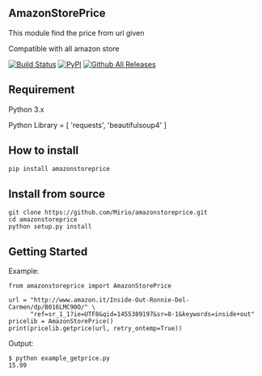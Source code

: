 ## AmazonStorePrice
This module find the price from url given

Compatible with all amazon store

[![Build Status](https://travis-ci.org/Mirio/amazonstore-price.svg?branch=0.1)](https://travis-ci.org/Mirio/amazonstore-price) [![PyPI](https://img.shields.io/pypi/dm/amazonstoreprice.svg)]() [![Github All Releases](https://img.shields.io/github/downloads/mirio/amazonstoreprice/total.svg)]()

## Requirement
Python 3.x

Python Library = [ 'requests', 'beautifulsoup4' ]

## How to install
```
pip install amazonstoreprice
```

## Install from source
```
git clone https://github.com/Mirio/amazonstoreprice.git
cd amazonstoreprice
python setup.py install
```

## Getting Started

Example:
```
from amazonstoreprice import AmazonStorePrice

url = "http://www.amazon.it/Inside-Out-Ronnie-Del-Carmen/dp/B016LMC90O/" \
      "ref=sr_1_1?ie=UTF8&qid=1455389197&sr=8-1&keywords=inside+out"
pricelib = AmazonStorePrice()
print(pricelib.getprice(url, retry_ontemp=True))
```

Output:
```
$ python example_getprice.py
15.99
```
